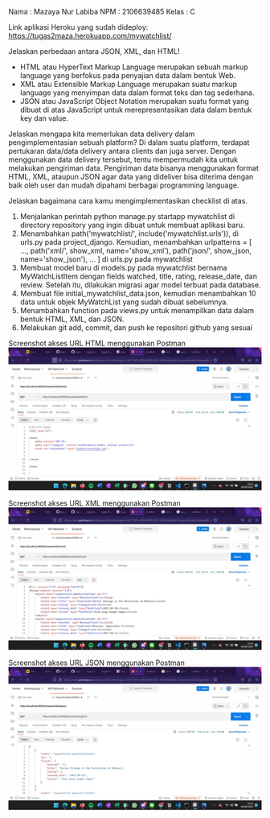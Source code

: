 Nama    : Mazaya Nur Labiba
NPM     : 2106639485
Kelas   : C

Link aplikasi Heroku yang sudah dideploy: https://tugas2maza.herokuapp.com/mywatchlist/

Jelaskan perbedaan antara JSON, XML, dan HTML!
- HTML atau HyperText Markup Language merupakan sebuah markup language yang berfokus pada penyajian data dalam bentuk Web.
- XML atau Extensible Markup Language merupakan suatu markup language yang menyimpan data dalam format teks dan tag sederhana. 
- JSON atau JavaScript Object Notation merupakan suatu format yang dibuat di atas JavaScript untuk merepresentasikan data dalam bentuk key dan value. 

Jelaskan mengapa kita memerlukan data delivery dalam pengimplementasian sebuah platform?
Di dalam suatu platform, terdapat pertukaran data/data delivery antara clients dan juga server. Dengan menggunakan data delivery tersebut, tentu mempermudah kita untuk melakukan pengiriman data. Pengiriman data bisanya menggunakan format HTML, XML, ataupun JSON agar data yang dideliver bisa diterima dengan baik oleh user dan mudah dipahami berbagai programming language.

Jelaskan bagaimana cara kamu mengimplementasikan checklist di atas.
1. Menjalankan perintah python manage.py startapp mywatchlist di directory repository yang ingin dibuat untuk membuat aplikasi baru.
2. Menambahkan path('mywatchlist/', include('mywatchlist.urls')), di urls.py pada project_django. Kemudian, menambahkan urlpatterns = [ ..., path('xml/', show_xml, name='show_xml'), path('json/', show_json, name='show_json'), ... ] di urls.py pada mywatchlist
3. Membuat model baru di models.py pada mywatchlist bernama MyWatchListItem dengan fields watched, title, rating, release_date, dan review. Setelah itu, dilakukan migrasi agar model terbuat pada database.
4. Membuat file initial_mywatchlist_data.json, kemudian menambahkan 10 data untuk objek MyWatchList yang sudah dibuat sebelumnya.
5. Menambahkan function pada views.py untuk menampilkan data dalam bentuk HTML, XML, dan JSON.
6. Melakukan git add, commit, dan push ke repositori github yang sesuai

Screenshot akses URL HTML menggunakan Postman 
![This is an image](/mywatchlist/Postman_HTML_MazayaNurLabiba.jpg)

Screenshot akses URL XML menggunakan Postman 
![This is an image](/mywatchlist/Postman_XML_MazayaNurLabiba.jpg)

Screenshot akses URL JSON menggunakan Postman 
![This is an image](/mywatchlist/Postman_JSON_MazayaNurLabiba.jpg)